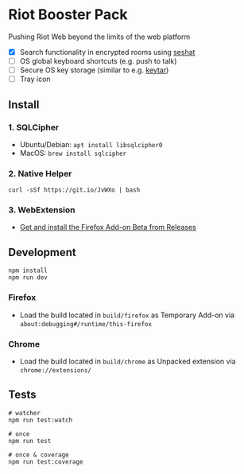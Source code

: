 # Riot Booster Pack

Pushing Riot Web beyond the limits of the web platform

- [x] Search functionality in encrypted rooms using [seshat](https://github.com/matrix-org/seshat)
- [ ] OS global keyboard shortcuts (e.g. push to talk)
- [ ] Secure OS key storage (similar to e.g. [keytar](https://www.npmjs.com/package/keytar))
- [ ] Tray icon

## Install

### 1. SQLCipher

- Ubuntu/Debian: `apt install libsqlcipher0`
- MacOS: `brew install sqlcipher`

### 2. Native Helper

```
curl -sSf https://git.io/JvWXo | bash
```

### 3. WebExtension

- [Get and install the Firefox Add-on Beta from Releases](https://github.com/stoically/riot-web-booster-pack/releases)

## Development

```
npm install
npm run dev
```

### Firefox

- Load the build located in `build/firefox` as Temporary Add-on via
  `about:debugging#/runtime/this-firefox`

### Chrome

- Load the build located in `build/chrome` as Unpacked extension via `chrome://extensions/`


## Tests

```shell
# watcher
npm run test:watch

# once
npm run test

# once & coverage
npm run test:coverage
```
